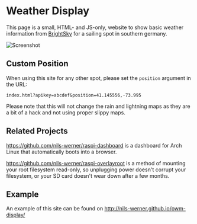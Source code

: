 Weather Display
===============

This page is a small, HTML- and JS-only, website to show basic weather information from [BrightSky](https://brightsky.dev/) for a sailing spot in southern germany.

![Screenshot](img/screenshot.png)

## Custom Position

When using this site for any other spot, please set the `position` argument in the URL:

    index.html?apikey=abcdef&position=41.145556,-73.995

Please note that this will not change the rain and lightning maps as they are
a bit of a hack and not using proper slippy maps.

## Related Projects

<https://github.com/nils-werner/raspi-dashboard> is a dashboard for Arch Linux that automatically
boots into a browser.

<https://github.com/nils-werner/raspi-overlayroot> is a method of mounting your root filesystem read-only,
so unplugging power doesn't corrupt your filesystem, or your SD card doesn't wear down after a few months.


## Example

An example of this site can be found on <http://nils-werner.github.io/owm-display/>
